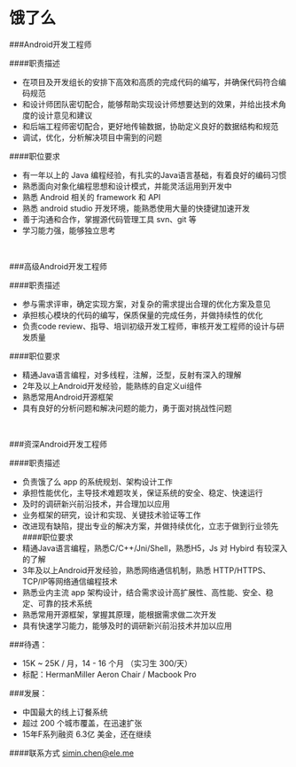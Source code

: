 饿了么
========== 

###Android开发工程师

####职责描述
- 在项目及开发组长的安排下高效和高质的完成代码的编写，并确保代码符合编码规范
- 和设计师团队密切配合，能够帮助实现设计师想要达到的效果，并给出技术角度的设计意见和建议
- 和后端工程师密切配合，更好地传输数据，协助定义良好的数据结构和规范
- 调试，优化，分析解决项目中需到的问题

####职位要求
- 有一年以上的 Java 编程经验，有扎实的Java语言基础，有着良好的编码习惯
- 熟悉面向对象化编程思想和设计模式，并能灵活运用到开发中
- 熟悉 Android 相关的 framework 和 API
- 熟悉 android studio 开发环境，能熟悉使用大量的快捷键加速开发
- 善于沟通和合作，掌握源代码管理工具 svn、git 等
- 学习能力强，能够独立思考 

<br/>

###高级Android开发工程师

####职责描述
- 参与需求评审，确定实现方案，对复杂的需求提出合理的优化方案及意见
- 承担核心模块的代码的编写，保质保量的完成任务，并做持续性的优化
- 负责code review、指导、培训初级开发工程师，审核开发工程师的设计与研发质量

####职位要求
- 精通Java语言编程，对多线程，注解，泛型，反射有深入的理解
- 2年及以上Android开发经验，能熟练的自定义ui组件
- 熟悉常用Android开源框架
- 具有良好的分析问题和解决问题的能力，勇于面对挑战性问题

<br/>

###资深Android开发工程师

####职责描述
- 负责饿了么 app 的系统规划、架构设计工作
- 承担性能优化，主导技术难题攻关，保证系统的安全、稳定、快速运行
- 及时的调研新兴前沿技术，并合理加以应用
- 业务框架的研究，设计和实现、关键技术验证等工作
- 改进现有缺陷，提出专业的解决方案，并做持续优化，立志于做到行业领先
####职位要求
- 精通Java语言编程，熟悉C/C++/Jni/Shell，熟悉H5，Js 对 Hybird 有较深入的了解
- 3年及以上Android开发经验，熟悉网络通信机制，熟悉 HTTP/HTTPS、TCP/IP等网络通信编程技术
- 熟悉业内主流 app 架构设计，结合需求设计高扩展性、高性能、安全、稳定、可靠的技术系统
- 熟悉常用开源框架，掌握其原理，能根据需求做二次开发
- 具有快速学习能力，能够及时的调研新兴前沿技术并加以应用

###待遇：

- 15K ~ 25K / 月，14 - 16 个月 （实习生 300/天）
- 标配：HermanMiller Aeron Chair / Macbook Pro 

###发展：

- 中国最大的线上订餐系统
- 超过 200 个城市覆盖，在迅速扩张
- 15年F系列融资 6.3亿 美金，还在继续



####联系方式
[simin.chen@ele.me](mailto:simin.chen@ele.me)
